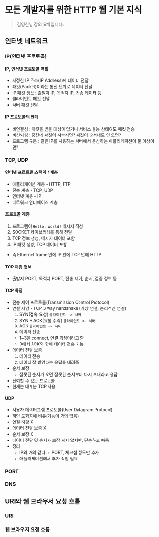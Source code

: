 # 모든 개발자를 위한 HTTP 웹 기본 지식
> 김영한님 강의 요약입니다.

## 인터넷 네트워크
### IP(인터넷 프로토콜)
#### IP, 인터넷 프로토콜 역할
- 지정한 IP 주소(IP Address)에 데이터 전달
- 패킷(Packet)이라는 통신 단위로 데이터 전달
- IP 패킷 정보 : 출발지 IP, 목적지 IP, 전송 데이터 등
- 클라이언트 패킷 전달
- 서버 패킷 전달
#### IP 프로토콜의 한계
- 비연결성 : 패킷을 받을 대상이 없거나 서비스 불능 상태여도 패킷 전송
- 비신뢰성 : 중간에 패킷이 사라지면? 패킷이 순서대로 안 오면?
- 프로그램 구분 : 같은 IP를 사용하는 서버에서 통신하는 애플리케이션이 둘 이상이면?

### TCP, UDP
#### 인터넷 프로토콜 스택의 4계층
- 애플리케이션 계층 - HTTP, FTP
- 전송 계층 - TCP, UDP
- 인터넷 계층 - IP
- 네트워크 인터페이스 계층
#### 프로토콜 계층
1. 프로그램이 `Hello, world!` 메시지 작성
2. SOCKET 라이브러리를 통해 전달
3. TCP 정보 생성, 메시지 데이터 포함
4. IP 패킷 생성, TCP 데이터 포함
- 즉 Ethernet frame 안에 IP 안에 TCP 안에 HTTP
#### TCP 패킷 정보
- 출발지 PORT, 목적지 PORT, 전송 제어, 순서, 검증 정보 등
#### TCP 특징
- 전송 제어 프로토콜(Transmission Control Protocol)
- 연결 지향 - TCP 3 way handshake (가상 연결, 논리적인 연결)
  1. SYN(접속 요청) `클라이언트 -> 서버`
  2. SYN + ACK(요청 수락) `클라이언트 <- 서버`
  3. ACK `클라이언트 -> 서버`
  4. 데이터 전송
  - 1~3을 connect, 연결 과정이라고 함
  - 3에서 ACK와 함께 데이터 전송 가능
- 데이터 전달 보증
  1. 데이터 전송
  2. 데이터 잘 받았다는 응답을 내려줌
- 순서 보장
  - 잘못된 순서가 오면 잘못된 순서부터 다시 보내라고 응답
- 신뢰할 수 있는 프로토콜
- 현재는 대부분 TCP 사용
#### UDP
- 사용자 데이터그램 프로토콜(User Datagram Protocol)
- 하얀 도화지에 비유(기능이 거의 없음)
- 연결 지향 X
- 데이터 전달 보증 X
- 순서 보장 X
- 데이터 전달 및 순서가 보장 되지 않지만, 단순하고 빠름
- 정리
  - IP와 거의 같다. + PORT, 체크섬 정도만 추가
  - 애플리케이션에서 추가 작업 필요

### PORT

### DNS

## URI와 웹 브라우저 요청 흐름
### URI

### 웹 브라우저 요청 흐름

